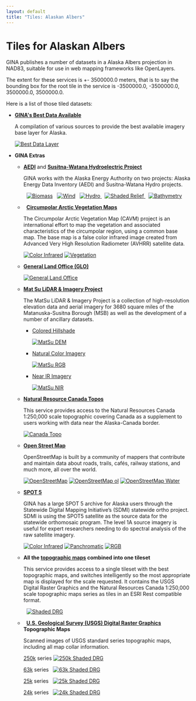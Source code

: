 ```yaml
---
layout: default
title: "Tiles: Alaskan Albers"
---
```


Tiles for Alaskan Albers
========================

<link type="text/css" rel="stylesheet" href="aa.stylesheet.css" />

GINA publishes a number of datasets in a Alaska Albers projection in NAD83, suitable for use in web mapping frameworks like OpenLayers.

The extent for these services is +- 3500000.0 meters, that is to say the bounding box for the root tile in the service is -3500000.0, -3500000.0, 3500000.0, 3500000.0.

Here is a list of those tiled datasets:

- **[GINA's Best Data Available](web_bdl.html)**
    <p class="description">
    A compilation of various sources to provide the best available imagery base layer for Alaska.
    </p>

    <a href="http://tiles.gina.alaska.edu/tilesrv/info/bdl_aa"><img class="icon"  src="http://tiles.gina.alaska.edu/tiles/bdl_aa/tile/0/0/0" alt="Best Data Layer"></a>

- **GINA Extras**

    - **[AEDI](http://akenergyinventory.org/)** and **[Susitna-Watana Hydroelectric Project](http://www.susitna-watanahydro.org/project/project-description/)**
        <p class="description">
        GINA works with the Alaska Energy Authority on two projects: Alaska Energy Data Inventory (AEDI) and Susitna-Watana Hydro projects.
        </p>

        <a style="margin-left:8px;" href="http://tiles.gina.alaska.edu/tilesrv/info/aea_forest_biomass_aa"><img class="icon" src="http://tiles.gina.alaska.edu/tiles/aea_forest_biomass_aa/tile/0/0/0" alt="Biomass"></a>
        <a style="margin-left:8px;" href="http://tiles.gina.alaska.edu/tilesrv/info/aea_wind_aa"><img class="icon" src="http://tiles.gina.alaska.edu/tiles/aea_wind_aa/tile/0/0/0" alt="Wind"></a>
        <a style="margin-left:8px;" href="http://tiles.gina.alaska.edu/tilesrv/info/hydro_aa"><img class="icon" src="http://tiles.gina.alaska.edu/tiles/hydro_aa/tile/0/0/0" alt="Hydro">
        <a style="margin-left:8px;" href="http://tiles.gina.alaska.edu/tilesrv/info/aea_ak_shaded_relief_aa"><img class="icon" src="http://tiles.gina.alaska.edu/tiles/aea_ak_shaded_relief_aa/tile/0/0/0" alt="Shaded Relief">
        <a style="margin-left:8px;" href="http://tiles.gina.alaska.edu/tilesrv/info/aea_gina_bathymetry_aa"><img class="icon" src="http://tiles.gina.alaska.edu/tiles/aea_gina_bathymetry_aa/tile/0/0/0" alt="Bathymetry">

    - **[Circumpolar Arctic Vegetation Maps](http://www.geobotany.uaf.edu/cavm/)**
        <p class="description">
        The Circumpolar Arctic Vegetation Map (CAVM) project is an international effort to map the vegetation and associated characteristics of the circumpolar region, using a common base map. The base map is a false color infrared image created from Advanced Very High Resolution Radiometer (AVHRR) satellite data.
        </p>

        <a href="http://tiles.gina.alaska.edu/tilesrv/info/cavm_cir"><img class="icon" src="http://tiles.gina.alaska.edu/tiles/cavm_cir/tile/0/0/0" alt="Color Infrared"></a>
        <a href="http://tiles.gina.alaska.edu/tilesrv/info/cavm_veg"><img class="icon" src="http://tiles.gina.alaska.edu/tiles/cavm_veg/tile/0/0/0" alt="Vegetation"></a>

    - **[General Land Office (GLO)](http://www.glorecords.blm.gov/default.aspx)**
    
        <a href="http://tiles.gina.alaska.edu/tilesrv/info/glo"><img class="icon" src="http://tiles.gina.alaska.edu/tiles/glo/tile/0/0/0" alt="General Land Office"></a>

    - **[Mat Su LiDAR & Imagery Project](http://www.matsugov.us/it/gis/2011-lidar-imagery-project)**
        <p class="description">
        The MatSu LiDAR & Imagery Project is a collection of high-resolution elevation data and aerial imagery for 3680 square miles of the Matanuska-Susitna Borough (MSB) as well as the development of a number of ancillary datasets.
        </p>

      - [Colored Hillshade](web_matsu_dem_aa.html)

          <a href="http://tiles.gina.alaska.edu/tilesrv/info/matsu_dem_aa"><img class="matsu-icon" src="http://tiles.gina.alaska.edu/tiles/matsu_dem_aa/tile/0/0/0" alt="MatSu DEM"></a>

      - [Natural Color Imagery](web_matsu_imagery_rgb_aa.html)

          <a href="http://tiles.gina.alaska.edu/tilesrv/info/matsu_rgb_aa"><img class="matsu-icon" src="http://tiles.gina.alaska.edu/tiles/matsu_rgb_aa/tile/0/0/0" alt="MatSu RGB"></a>

      - [Near IR Imagery](web_matsu_imagery_nir_aa.html)

          <a href="http://tiles.gina.alaska.edu/tilesrv/info/matsu_nir_aa"><img class="matsu-icon" src="http://tiles.gina.alaska.edu/tiles/matsu_nir_aa/tile/0/0/0" alt="MatSu NIR"></a>  

    - **[Natural Resource Canada Topos](web_nrcan_topo.html)**
        <p class="description">
        This service provides access to the Natural Resources Canada 1:250,000 scale topographic covering Canada as a supplement to users working with data near the Alaska-Canada border.
        </p>

        <a href="http://tiles.gina.alaska.edu/tilesrv/info/drg_nrcan_aa"><img class="icon" src="http://tiles.gina.alaska.edu/tiles/drg_nrcan_aa/tile/0/0/0" alt="Canada Topo"></a>

    - **[Open Street Map](https://www.openstreetmap.org/about)**
        <p class="description">
        OpenStreetMap is built by a community of mappers that contribute and maintain data about roads, trails, cafés, railway stations, and much more, all over the world.
        </p>

        <a href="http://tiles.gina.alaska.edu/tilesrv/info/osm"><img class="icon" src="http://tiles.gina.alaska.edu/tiles/osm/tile/0/0/0" alt="OpenStreetMap"></a>
        <a href="http://tiles.gina.alaska.edu/tilesrv/info/osm-ol"><img class="icon" src="http://tiles.gina.alaska.edu/tiles/osm-ol/tile/0/0/0" alt="OpenStreetMap ol"></a>
        <a href="http://tiles.gina.alaska.edu/tilesrv/info/osm-water"><img class="icon" src="http://tiles.gina.alaska.edu/tiles/osm-water/tile/0/0/0" alt="OpenStreetMap Water"></a>

    - **[SPOT 5](http://www.gina.alaska.edu/data/satellite/spot-5)**
        <p class="description">
        GINA has a large SPOT 5 archive for Alaska users through the Statewide Digital Mapping Initiative’s (SDMI) statewide ortho project. SDMI is using the SPOT5 satellite as the source data for the statewide orthomosaic program. The level 1A source imagery is useful for expert researchers needing to do spectral analysis of the raw satellite imagery.
        </p>

        <a href="http://tiles.gina.alaska.edu/tilesrv/info/SPOT5.SDMI.ORTHO_CIR_aa"><img class="icon" src="http://tiles.gina.alaska.edu/tiles/SPOT5.SDMI.ORTHO_CIR_aa/tile/0/0/0" alt="Color Infrared"></a>
        <a href="http://tiles.gina.alaska.edu/tilesrv/info/SPOT5.SDMI.ORTHO_PAN_aa"><img class="icon" src="http://tiles.gina.alaska.edu/tiles/SPOT5.SDMI.ORTHO_PAN_aa/tile/0/0/0" alt="Panchromatic"></a>
        <a href="http://tiles.gina.alaska.edu/tilesrv/info/SPOT5.SDMI.ORTHO_RGB_aa"><img class="icon" src="http://tiles.gina.alaska.edu/tiles/SPOT5.SDMI.ORTHO_RGB_aa/tile/0/0/0" alt="RGB"></a>

    - **All the [topographic maps](web_drg.html) combined into one tileset**
        <p class="description">
        This service provides access to a single tileset with the best topographic maps, and switches intelligently so the most appropriate map is displayed for the scale requested. It contains the USGS Digital Raster Graphics and the Natural Resources Canada 1:250,000 scale topographic maps series as tiles in an ESRI Rest compatible format.
        </p>

        <a style="margin-left:8px;" href="http://tiles.gina.alaska.edu/tilesrv/info/drg_shaded_aa"><img class="icon" src="http://tiles.gina.alaska.edu/tiles/drg_shaded_aa/tile/0/0/0" alt="Shaded DRG">

    - **[U.S. Geological Survey (USGS) Digital Raster Graphics](http://topomaps.usgs.gov/drg/) Topographic Maps**
        <p class="description">
        Scanned images of USGS standard series topographic maps, including all map collar information.
        </p>

        [250k](web_250k_drg_aa.html) series
              <a href="http://tiles.gina.alaska.edu/tilesrv/info/250k_drg_shaded_aa"><img class="icon"  src="http://tiles.gina.alaska.edu/tiles/250k_drg_shaded_aa/tile/0/0/0" alt="250k Shaded DRG"></a>

        [63k](web_63k_drg_aa.html) series
              <a style="margin-left:8px;" href="http://tiles.gina.alaska.edu/tilesrv/info/63k_drg_shaded_aa"><img class="icon" src="http://tiles.gina.alaska.edu/tiles/63k_drg_shaded_aa/tile/0/0/0" alt="63k Shaded DRG"></a>

        [25k](web_25k_drg_aa.html) series
              <a style="margin-left:8px;" href="http://tiles.gina.alaska.edu/tilesrv/info/25k_drg_shaded_aa"><img class="icon" src="http://tiles.gina.alaska.edu/tiles/25k_drg_shaded_aa/tile/0/0/0" alt="25k Shaded DRG"></a>

        [24k](web_24k_drg_aa.html) series
              <a style="margin-left:8px;" href="http://tiles.gina.alaska.edu/tilesrv/info/24k_drg_shaded_aa"><img class="icon" src="http://tiles.gina.alaska.edu/tiles/24k_drg_shaded_aa/tile/0/0/0" alt="24k Shaded DRG"></a>
